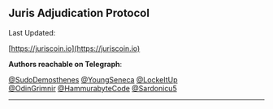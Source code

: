 ## Juris Adjudication Protocol

Last Updated: 

[https://juriscoin.io](https://juriscoin.io)

**Authors reachable on Telegraph**:

[@SudoDemosthenes](https://t.me/SudoDemosthenes) [@YoungSeneca](https://t.me/YoungSeneca) [@LockeItUp](https://t.me/LockeItUp)  
[@OdinGrimnir](https://t.me/OdinGrimnir) [@HammurabyteCode](https://t.me/HammurabyteCode) [@Sardonicu5](https://t.me/Sardonicu5)

---



